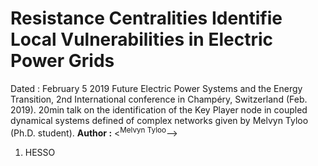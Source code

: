 #  Resistance Centralities Identifie Local Vulnerabilities in Electric Power Grids
 Dated : February 5 2019
 Future Electric Power Systems and the Energy Transition, 2nd International conference in Champéry, Switzerland (Feb. 2019). 20min talk on the identification of the Key Player node in coupled dynamical systems defined of complex networks given by Melvyn Tyloo (Ph.D. student).
 **Author :** <<sup>Melvyn Tyloo</sup>--> 
 1) HESSO 

 
<!-- keywords: Network Robustness, Power Grids Melvyn Tyloo -->
<!-- link: www.hevs.ch/epowersystems-->